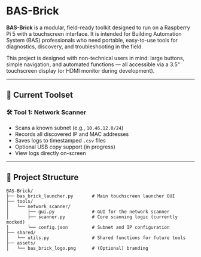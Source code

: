 # BAS-Brick

**BAS-Brick** is a modular, field-ready toolkit designed to run on a Raspberry Pi 5 with a touchscreen interface. It is intended for Building Automation System (BAS) professionals who need portable, easy-to-use tools for diagnostics, discovery, and troubleshooting in the field.

This project is designed with non-technical users in mind: large buttons, simple navigation, and automated functions — all accessible via a 3.5" touchscreen display (or HDMI monitor during development).

---

## 🔧 Current Toolset

### 🛠️ Tool 1: Network Scanner
- Scans a known subnet (e.g., `10.46.12.0/24`)
- Records all discovered IP and MAC addresses
- Saves logs to timestamped `.csv` files
- Optional USB copy support (in progress)
- View logs directly on-screen

---

## 📐 Project Structure

```plaintext
BAS-Brick/
├── bas_brick_launcher.py       # Main touchscreen launcher GUI
├── tools/
│   └── network_scanner/
│       ├── gui.py              # GUI for the network scanner
│       ├── scanner.py          # Core scanning logic (currently mocked)
│       └── config.json         # Subnet and IP configuration
├── shared/
│   └── utils.py                # Shared functions for future tools
├── assets/
│   └── bas_brick_logo.png      # (Optional) branding

